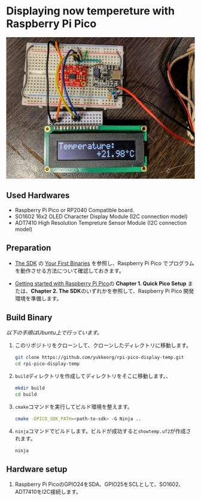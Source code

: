 # Displaying now tempereture with Raspberry Pi Pico

![setup](resources/showtemp.jpg)

## Used Hardwares

* Raspberry Pi Pico or RP2040 Compatible board.
* SO1602 16x2 OLED Character Display Module (I2C connection model)
* ADT7410 High Resolution Tempreture Sensor Module (I2C connection model)

## Preparation

* [The SDK](https://www.raspberrypi.com/documentation/microcontrollers/c_sdk.html) の [Your First Binaries](https://www.raspberrypi.com/documentation/microcontrollers/c_sdk.html#your-first-binaries) を参照し、Raspberry Pi Pico でプログラムを動作させる方法について確認しておきます。

* [Getting started with Raspberry Pi Pico](https://datasheets.raspberrypi.com/pico/getting-started-with-pico.pdf)の
   **Chapter 1. Quick Pico Setup** または、**Chapter 2. The SDK**のいずれかを参照して、Raspberry Pi Pico 開発環境を準備します。

## Build Binary

_以下の手順はUbuntu上で行っています。_

1. このリポジトリをクローンして、クローンしたディレクトリに移動します。

   ``` sh
   git clone https://github.com/yukkeorg/rpi-pico-display-temp.git
   cd rpi-pico-display-temp
   ```

2. `build`ディレクトリを作成してディレクトリをそこに移動します。、

   ``` sh
   mkdir build
   cd build
   ```

3. `cmake`コマンドを実行してビルド環境を整えます。

   ``` sh
   cmake -DPICO_SDK_PATH=<path-to-sdk> -G Ninja ..
   ```

4. `ninja`コマンドでビルドします。ビルドが成功すると`showtemp.uf2`が作成されます。

   ``` sh
   ninja
   ```

## Hardware setup

1. Raspberry Pi PicoのGPIO24をSDA、GPIO25をSCLとして、SO1602、ADT7410をI2C接続します。
